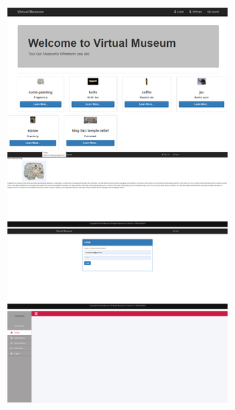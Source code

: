 ![Alt text](https://github.com/OnpointSoftwares/Virtual-Museum-Management-System/blob/main/screenshots/1.PNG?raw=true "Artefacts")
![Alt text](https://github.com/OnpointSoftwares/Virtual-Museum-Management-System/blob/main/screenshots/2.PNG?raw=true "Artefacts")
![Alt text](https://github.com/OnpointSoftwares/Virtual-Museum-Management-System/blob/main/screenshots/3.PNG?raw=true "Artefacts")
![Alt text](https://github.com/OnpointSoftwares/Virtual-Museum-Management-System/blob/main/screenshots/4.PNG?raw=true "Artefacts")
